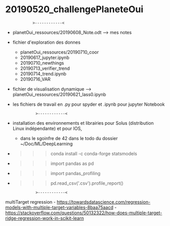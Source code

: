 # 20190520_challengePlaneteOui	

				>------------<

- planetOui_ressources/20190608_Note.odt --> mes notes
- fichier d'exploration des donnes 	
	- planetOui_ressources/20190710_coor
	- 20190617_jupyter.ipynb
	- 20190710_newthings
	- 20190713_verifier_trend
	- 20190714_trend.ipynb
	- 20190716_VAR
- fichier de visualisation dynamique --> planetOui_ressources/20190621_lass0.ipynb
 
- les fichiers de travail en .py pour spyder et .ipynb pour jupyter Notebook

				>------------<
				
- installation des environnements et librairies pour Solus (distribution Linux indépendante) et pour IOS, 
	- dans le sgoinfre de 42 dans le todo du dossier ~/Doc/ML/DeepLearning
- >>> conda install -c conda-forge statsmodels
- >>> import pandas as pd
- >>> import pandas_profiling
- >>> pd.read_csv('.csv').profile_report()

				>------------<

multiTarget regression
	- https://towardsdatascience.com/regression-models-with-multiple-target-variables-8baa75aacd
	- https://stackoverflow.com/questions/50132322/how-does-multiple-target-ridge-regression-work-in-scikit-learn

